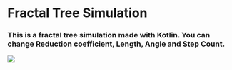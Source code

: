 # Fractal Tree Simulation

### This is a fractal tree simulation made with Kotlin. You can change Reduction coefficient, Length, Angle and Step Count.
![](https://github.com/yeocak/LibgdxSimulations/blob/master/ForGithub/fractaltree.gif)